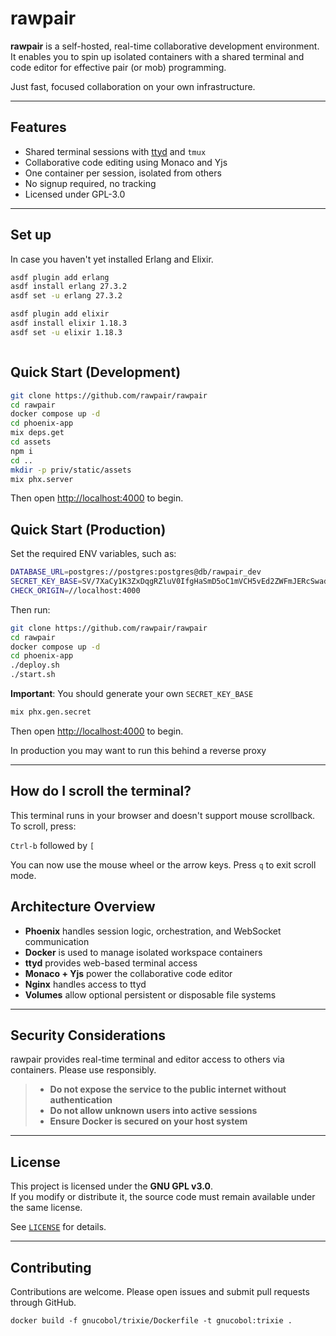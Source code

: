 # rawpair

**rawpair** is a self-hosted, real-time collaborative development environment.  
It enables you to spin up isolated containers with a shared terminal and code editor for effective pair (or mob) programming.

Just fast, focused collaboration on your own infrastructure.

---

## Features

- Shared terminal sessions with [ttyd](https://github.com/tsl0922/ttyd) and `tmux`
- Collaborative code editing using Monaco and Yjs
- One container per session, isolated from others
- No signup required, no tracking
- Licensed under GPL-3.0

---

## Set up

In case you haven't yet installed Erlang and Elixir.

```bash
asdf plugin add erlang
asdf install erlang 27.3.2
asdf set -u erlang 27.3.2

asdf plugin add elixir
asdf install elixir 1.18.3
asdf set -u elixir 1.18.3



```

## Quick Start (Development)

```bash
git clone https://github.com/rawpair/rawpair
cd rawpair
docker compose up -d
cd phoenix-app
mix deps.get
cd assets
npm i
cd ..
mkdir -p priv/static/assets
mix phx.server
```

Then open [http://localhost:4000](http://localhost:4000) to begin.

## Quick Start (Production)

Set the required ENV variables, such as:

```bash
DATABASE_URL=postgres://postgres:postgres@db/rawpair_dev
SECRET_KEY_BASE=SV/7XaCy1K3ZxDqgRZluV0IfgHaSmD5oC1mVCH5vEd2ZWFmJERcSwadMOfvl1o5H
CHECK_ORIGIN=//localhost:4000
```

Then run:

```bash
git clone https://github.com/rawpair/rawpair
cd rawpair
docker compose up -d
cd phoenix-app
./deploy.sh
./start.sh
```

**Important**: You should generate your own `SECRET_KEY_BASE`

```bash
mix phx.gen.secret
```

Then open [http://localhost:4000](http://localhost:4000) to begin.

In production you may want to run this behind a reverse proxy

---

## How do I scroll the terminal?

This terminal runs in your browser and doesn't support mouse scrollback.
To scroll, press:

`Ctrl-b` followed by `[`

You can now use the mouse wheel or the arrow keys. Press `q` to exit scroll mode.

## Architecture Overview

- **Phoenix** handles session logic, orchestration, and WebSocket communication
- **Docker** is used to manage isolated workspace containers
- **ttyd** provides web-based terminal access
- **Monaco + Yjs** power the collaborative code editor
- **Nginx** handles access to ttyd
- **Volumes** allow optional persistent or disposable file systems

---

## Security Considerations

rawpair provides real-time terminal and editor access to others via containers. Please use responsibly.

> - **Do not expose the service to the public internet without authentication**  
> - **Do not allow unknown users into active sessions**  
> - **Ensure Docker is secured on your host system**

---

## License

This project is licensed under the **GNU GPL v3.0**.  
If you modify or distribute it, the source code must remain available under the same license.

See [`LICENSE`](LICENSE) for details.

---

## Contributing

Contributions are welcome. Please open issues and submit pull requests through GitHub.


`docker build -f gnucobol/trixie/Dockerfile -t gnucobol:trixie .`